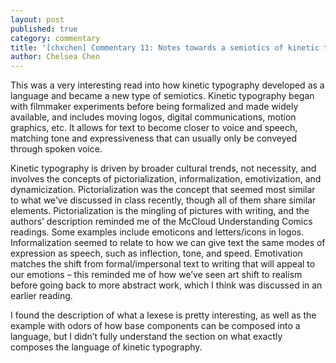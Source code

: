```yaml
---
layout: post
published: true
category: commentary
title: '[chxchen] Commentary 11: Notes towards a semiotics of kinetic typography'
author: Chelsea Chen
---
```

This was a very interesting read into how kinetic typography developed as a language and became a new type of semiotics. Kinetic typography began with filmmaker experiments before being formalized and made widely available, and includes moving logos, digital communications, motion graphics, etc. It allows for text to become closer to voice and speech, matching tone and expressiveness that can usually only be conveyed through spoken voice.

Kinetic typography is driven by broader cultural trends, not necessity, and involves the concepts of pictorialization, informalization, emotivization, and dynamicization. Pictorialization was the concept that seemed most similar to what we’ve discussed in class recently, though all of them share similar elements. Pictorialization is the mingling of pictures with writing, and the authors’ description reminded me of the McCloud Understanding Comics readings. Some examples include emoticons and letters/icons in logos. Informalization seemed to relate to how we can give text the same modes of expression as speech, such as inflection, tone, and speed. Emotivation matches the shift from formal/impersonal text to writing that will appeal to our emotions – this reminded me of how we’ve seen art shift to realism before going back to more abstract work, which I think was discussed in an earlier reading.

I found the description of what a lexese is pretty interesting, as well as the example with odors of how base components can be composed into a language, but I didn’t fully understand the section on what exactly composes the language of kinetic typography.

